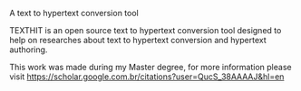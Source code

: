 A text to hypertext conversion tool

TEXTHIT is an open source text to hypertext conversion tool designed to help on researches about text to hypertext conversion and hypertext authoring.

This work was made during my Master degree, for more information please visit https://scholar.google.com.br/citations?user=QucS_38AAAAJ&hl=en
